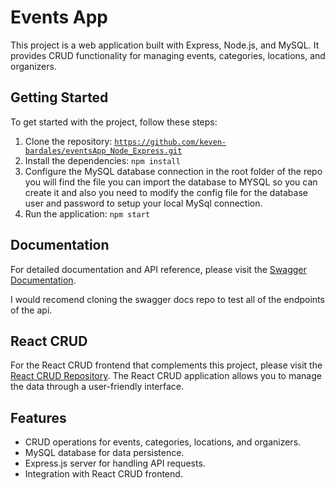 # Events App

This project is a web application built with Express, Node.js, and MySQL. It provides CRUD functionality for managing events, categories, locations, and organizers.

## Getting Started

To get started with the project, follow these steps:

1. Clone the repository: [`https://github.com/keven-bardales/eventsApp_Node_Express.git`](https://github.com/keven-bardales/eventsApp_Node_Express.git)
2. Install the dependencies: `npm install`
3. Configure the MySQL database connection in the root folder of the repo you will find the file you can import the database to MYSQL so you can create it and
   also you need to modify the config file for the database user and password to setup your local MySql connection.
5. Run the application: `npm start`

## Documentation

For detailed documentation and API reference, please visit the [Swagger Documentation](https://github.com/keven-bardales/EventsApp_SWAGGER_DOCS).

I would recomend cloning the swagger docs repo to test all of the endpoints of the api.

## React CRUD

For the React CRUD frontend that complements this project, please visit the [React CRUD Repository](https://github.com/keven-bardales/events_App_REACT). The React CRUD application allows you to manage the data through a user-friendly interface.

## Features

- CRUD operations for events, categories, locations, and organizers.
- MySQL database for data persistence.
- Express.js server for handling API requests.
- Integration with React CRUD frontend.





